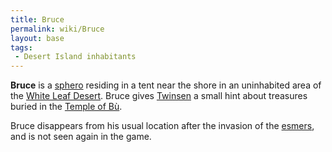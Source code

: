```yaml
---
title: Bruce
permalink: wiki/Bruce
layout: base
tags:
 - Desert Island inhabitants
---
```


**Bruce** is a [sphero](sphero "wikilink") residing in a tent near the
shore in an uninhabited area of the [White Leaf
Desert](White_Leaf_Desert "wikilink"). Bruce gives
[Twinsen](Twinsen "wikilink") a small hint about treasures buried in the
[Temple of Bù](Temple_of_Bù "wikilink").

Bruce disappears from his usual location after the invasion of the
[esmers](esmer "wikilink"), and is not seen again in the game.
